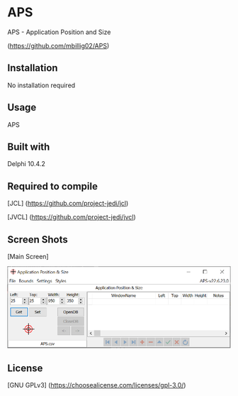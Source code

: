 # APS

APS - Application Position and Size

(https://github.com/mbillig02/APS)

## Installation

No installation required

## Usage

APS

## Built with

Delphi 10.4.2

## Required to compile

[JCL] (https://github.com/project-jedi/jcl)

[JVCL] (https://github.com/project-jedi/jvcl)

## Screen Shots

[Main Screen]
<p align="center">
  <img src="https://github.com/mbillig02/APS/blob/master/ScreenShots/MainScreen.PNG">
</p>

## License

[GNU GPLv3] (https://choosealicense.com/licenses/gpl-3.0/)
